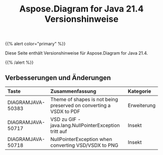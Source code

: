 ﻿---
title: Aspose.Diagram for Java 21.4 Versionshinweise
type: docs
weight: 9
url: /de/java/aspose-diagram-for-java-21-4-release-notes/
---
{{% alert color="primary" %}}

Diese Seite enthält Versionshinweise für Aspose.Diagram for Java 21.4.

{{% /alert %}}
## **Verbesserungen und Änderungen**  ##

|**Taste**|**Zusammenfassung**|**Kategorie**|
|:- |:- |:- |
|DIAGRAMJAVA-50383|Theme of shapes is not being preserved on converting a VSDX to PDF|Erweiterung|
|DIAGRAMJAVA-50717|VSD zu GIF - java.lang.NullPointerException tritt auf|Insekt|
|DIAGRAMJAVA-50718|NullPointerException when converting VSD/VSDX to PNG|Insekt|
